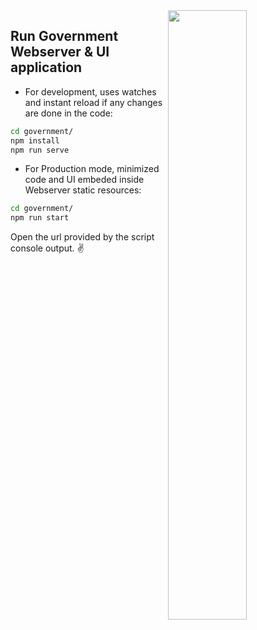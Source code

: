 <img src="../docs/logo.png" width="50%" align="right" />

## Run Government Webserver & UI application

- For development, uses watches and instant reload if any changes are done in the code:

```bash
cd government/
npm install
npm run serve
```

- For Production mode, minimized code and UI embeded inside Webserver static resources:

```bash
cd government/
npm run start
```

Open the url provided by the script console output. :v:
